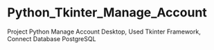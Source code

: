 # Python_Tkinter_Manage_Account
Project Python Manage Account Desktop, Used Tkinter Framework, Connect Database PostgreSQL
